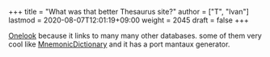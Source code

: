 +++
title = "What was that better Thesaurus site?"
author = ["T", "Ivan"]
lastmod = 2020-08-07T12:01:19+09:00
weight = 2045
draft = false
+++

[Onelook](https://onelook.com/) because it links to many many other databases. some of them
very cool like [MnemonicDictionary](https://mnemonicdictionary.com/) and it has a port mantaux
generator.
